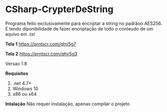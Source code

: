 # CSharp-CrypterDeString
Programa feito exclusivamente para encriptar a string no padrãoo AES256.
E tendo diponibilidade de fazer encriptação de todo o conteudo de um aquivo em .txt

<b>Tela 1</b>
https://prntscr.com/qhy5g7

<b>Tela 2</b>
https://prntscr.com/qhy5g3


Versao 1.8

<b>Requisitos</b>
<ol>
 <li>.net 4.7+</li>
 <li>Windows 10</li>
 <li>x86 ou x64</li>
</ol>

<b>Intalação</b>
Não requer instalação, apenas compilar o projeto 
